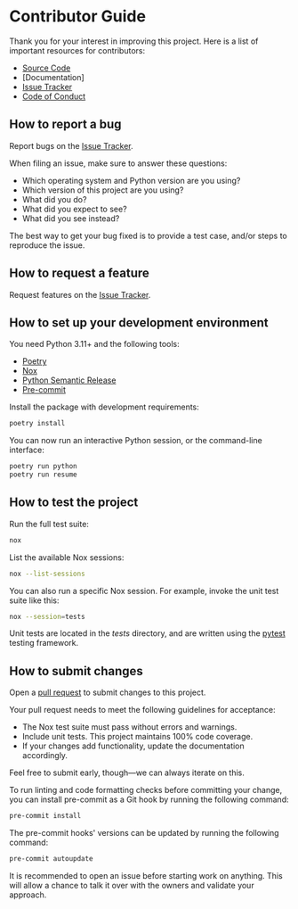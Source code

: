 # Contributor Guide

Thank you for your interest in improving this project.
Here is a list of important resources for contributors:

- [Source Code]
- [Documentation]
- [Issue Tracker]
- [Code of Conduct]

[source code]: https://github.com/luizdesuo/resume
[issue tracker]: https://github.com/luizdesuo/resume/issues

## How to report a bug

Report bugs on the [Issue Tracker].

When filing an issue, make sure to answer these questions:

- Which operating system and Python version are you using?
- Which version of this project are you using?
- What did you do?
- What did you expect to see?
- What did you see instead?

The best way to get your bug fixed is to provide a test case,
and/or steps to reproduce the issue.

## How to request a feature

Request features on the [Issue Tracker].

## How to set up your development environment

You need Python 3.11+ and the following tools:

- [Poetry]
- [Nox]
- [Python Semantic Release]
- [Pre-commit]

Install the package with development requirements:

```bash
poetry install
```

You can now run an interactive Python session,
or the command-line interface:

```bash
poetry run python
poetry run resume
```

[poetry]: https://python-poetry.org/
[nox]: https://nox.thea.codes/
[Python Semantic Release]: https://python-semantic-release.readthedocs.io/
[Pre-commit]: https://pre-commit.com/



## How to test the project

Run the full test suite:

```bash
nox
```

List the available Nox sessions:

```bash
nox --list-sessions
```

You can also run a specific Nox session.
For example, invoke the unit test suite like this:

```bash
nox --session=tests
```

Unit tests are located in the _tests_ directory,
and are written using the [pytest] testing framework.

[pytest]: https://pytest.readthedocs.io/

## How to submit changes

Open a [pull request] to submit changes to this project.

Your pull request needs to meet the following guidelines for acceptance:

- The Nox test suite must pass without errors and warnings.
- Include unit tests. This project maintains 100% code coverage.
- If your changes add functionality, update the documentation accordingly.

Feel free to submit early, though—we can always iterate on this.

To run linting and code formatting checks before committing your change, you can install pre-commit as a Git hook by running the following command:

```bash
pre-commit install
```

The pre-commit hooks' versions can be updated by running the following command:

```bash
pre-commit autoupdate
```


It is recommended to open an issue before starting work on anything.
This will allow a chance to talk it over with the owners and validate your approach.

[pull request]: https://github.com/luizdesuo/resume/pulls

<!-- github-only -->

[code of conduct]: CODE_OF_CONDUCT.md
